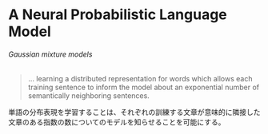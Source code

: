 # A Neural Probabilistic Language Model

###### Gaussian mixture models

> ... learning a distributed representation for words which allows each training sentence to inform the model about an exponential number of semantically neighboring sentences.

単語の分布表現を学習することは、それぞれの訓練する文章が意味的に隣接した文章のある指数の数についてのモデルを知らせることを可能にする。
